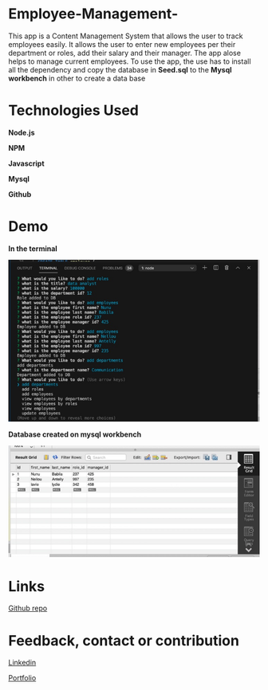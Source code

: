 # Employee-Management-

This app is a Content Management System that allows the user to track employees easily. It allows the user to enter new employees per their department or roles, add their salary and their manager. The app alose helps to manage current employees. To use the app, the use has to install all the dependency and copy the database in **Seed.sql** to the **Mysql workbench** in other to create a data base


# Technologies Used

**Node.js**

**NPM**

**Javascript**

**Mysql**

**Github**

# Demo

  **In the terminal**

  ![terminal](terminal.jpeg)


  **Database created on mysql workbench**
  
  ![demo](demo.jpeg)

  # Links

[Github repo]()

# Feedback, contact or contribution

[Linkedin](https://www.linkedin.com/in/sandrine-nubia-975aa2172/)

[Portfolio](https://snubia.github.io/portfolioUp/index.html)
